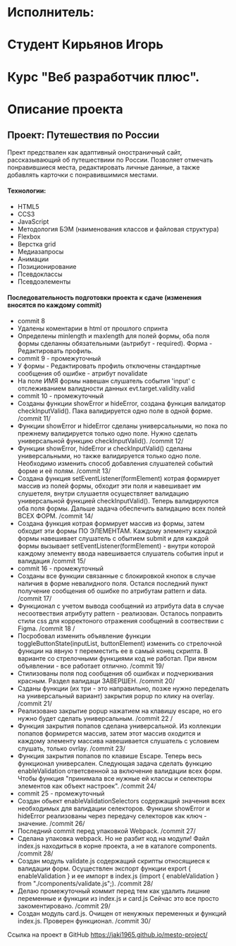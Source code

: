 # Исполнитель:
# Студент Кирьянов Игорь
# Курс "Веб разработчик плюс".

# Описание проекта
## Проект: Путешествия по России
Прект предствален как адаптивный оностраничный сайт, рассказывающий об путешествиии по России.
Позволяет отмечать понравившиеся места, редактировать личные данные, а также добавлять карточки с понравившимися местами.

#### Технологии:
* HTML5
* CCS3
* JavaScript
* Методология БЭМ (наименования классов и файловая структура)
* Flexbox
* Верстка grid
* Медиазапросы
* Анимации
* Позиционирование
* Псевдоклассы
* Псевдоэлементы

#### Последовательность подготовки проекта к сдаче (изменения вносятся по каждому commit)
* commit 8
* Удалены коментарии в html от прошлого спринта
* Определены minlength и maxlength для полей формы, оба поля формы сделанны обязательными (аьтрибут - required). Форма - Редактировать профиль.
* commit 9 - промежуточный
* У формы - Редактировать профиль отключены стандартные сообщения об ошибке - атрибут novalidate 
* На поле ИМЯ формы навешан слушатель события 'input' с отслеживанием валидности данных evt.target.validity.valid
* commit 10 - промежуточный
* Созданы функции showError и hideError, создана функция валидатор checkInputValid(). Пака валидируется одно поле в одной форме. /commit 11/
* Функции showError и hideError сделаны универсальными, но пока по прежнему валидируется только одно поле. Нужно сделать универсальной функцию checkInputValid(). /commit 12/
* Функции showError, hideError и checkInputValid() сделаны универсальными, но также валидируется только одно поле. Необходимо изменить способ добавления слушателей событий форме и её полям. 
/commit 13/
* Создана функция setEventListener(formElement) котрая формирует массив из полей формы, обходит эти поля и навешивает им слушетеля, внутри слушаетля осуществляет валидацию универсальной функцией checkInputValid(). Теперь валидируются оба поля формы. Дальше задача обеспечить валидацию всех полей ВСЕХ ФОРМ. /commit 14/
* Создана функция котрая формирует массив из формы, затем обходит эти формы ПО ЭЛЕМЕНТАМ. Каждому элементу каждой формы навешивает слушатель с обытием submit и для каждой формы вызывает setEventListener(formElement) - внутри которой каждому элементу ввода навешивается слушатель события input и валидация /commit 15/
* commit 16 - промежуточный
* Созданы все функции связанные с блокировкой кнопок в случае наличия в форме невалидного поля. Остался последний пункт получение сообщения об ошибке по атрибутам pattern и data. /commit 17/
* Функционал с учетом вывода сообщений из атрибута data в случае несоотвествия атрибуту  pattern - реализован. Осталось поправить стили css для корректоного отражения сообщений в соотвествии с Figma. /commit 18 /
* Посробовал изменить объявление функции toggleButtonState(inputList, buttonElement) изменить со стрелочной функции на явную т переместить ее в самый конец скрипта. В варианте со стрелочными функциями код не работал. При явном объявлении - все работает отлично. /commit 19/
* Стилизованы поля под сообщения об ошибках и подчеркивания красным. Раздел валидаци ЗАВЕРШЕН. /commit 20/
* Сзданы функции (их три - это направильно, позже нужно переделать на универсальный вариант) закрытия popup по клику на overlay. /commit 21/
* Реализовано закрытие popup нажатием на клавишу escape, но его нужно будет сделать универсальным. /commit 22 /
* Функция закрытия попапов сделана универсальной. Из коллекции попапов формирется массив, затем этот массив оходится и каждому элементу массива навешивается слушатель с условием слушать, только ovrlay. /commit 23/
* Функция закрытия попапов по клавише Escape. Теперь весь функционал универсален. Следующая задача сделать функцию enableValidation ответсвенной за включение валидации всех форм. Чтобы функция "принимала все нужные ей классы и селекторы элементов как объект настроек". /commit 24/
* commit 25 - промежуточный
* Создан обьект enableValidationSelectors содержащий значения всех необходимых для валидации селекторов. Функции showError и hideError реализованы через передачу селекторов как ключ - значение. /commit 26/
* Последний commit перед упаковкой Webpack. /commit 27/
* Сделана упаковка webpack. Но не разбит код на модули! Файл index.js находиться в корне проекта, а не в каталоге components. /commit 28/
* Создан модуль validate.js содержащий скрипты относящиеся к валидации форм. Осуществлен экспорт функции export { enableValidation } и ее импорт в index.js (import { enableValidation } from "./components/validate.js";). /commit 28/
* Делаю промежуточный коммит перед тем как удалить лишние переменные и функции из index.js и card.js Сейчас это все просто закоментировано. /commit 29/
* Создан модуль card.js. Очищен от ненужных переменных и функций index.js. Проверен функционал. /commit 30/




Ссылка на проект в GitHub https://jaki1965.github.io/mesto-project/